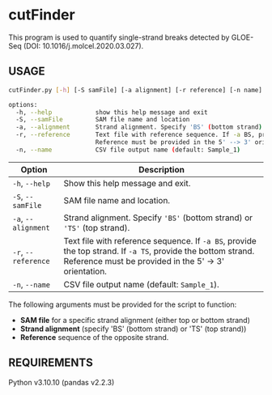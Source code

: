 # cutFinder

This program is used to quantify single-strand breaks detected by GLOE-Seq (DOI: 10.1016/j.molcel.2020.03.027).

## USAGE
```bash
cutFinder.py [-h] [-S samFile] [-a alignment] [-r reference] [-n name]

options:
  -h, --help            show this help message and exit
  -S, --samFile         SAM file name and location
  -a, --alignment       Strand alignment. Specify 'BS' (bottom strand) or 'TS' (top strand)
  -r, --reference       Text file with reference sequence. If -a BS, provide the top strand. If -a TS, provide the bottom strand.
                        Reference must be provided in the 5' --> 3' orientation
  -n, --name            CSV file output name (default: Sample_1)

```

| Option             | Description                                                                 |
|--------------------|-----------------------------------------------------------------------------|
| `-h`, `--help`    | Show this help message and exit.                                            |
| `-S`, `--samFile`    | SAM file name and location.                                               |
| `-a`, `--alignment`    | Strand alignment. Specify `'BS'` (bottom strand) or `'TS'` (top strand). |
| `-r`, `--reference`    | Text file with reference sequence. If `-a BS`, provide the top strand. If `-a TS`, provide the bottom strand. Reference must be provided in the 5' → 3' orientation. |
| `-n`, `--name`    | CSV file output name (default: `Sample_1`).  


The following arguments must be provided for the script to function:
- **SAM file** for a specific strand alignment (either top or bottom strand) 
- **Strand alignment** (specify 'BS' (bottom strand) or 'TS' (top strand))
- **Reference** sequence of the opposite strand.


## REQUIREMENTS

Python v3.10.10 (pandas v2.2.3)
